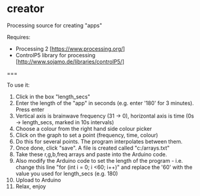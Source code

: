 creator
=======

Processing source for creating "apps"

Requires:

- Processing 2 [https://www.processing.org/]
- ControlP5 library for processing [http://www.sojamo.de/libraries/controlP5/]

===

To use it:

1. Click in the box "length_secs"
2. Enter the length of the "app" in seconds (e.g. enter '180' for 3 minutes). Press enter
3. Vertical axis is brainwave frequency (31 -> 0), horizontal axis is time (0s -> length_secs, marked in 10s intervals)
4. Choose a colour from the right hand side colour picker
5. Click on the graph to set a point (frequency, time, colour)
6. Do this for several points. The program interpolates between them.
7. Once done, click "save". A file is created called "c:/arrays.txt"
8. Take these r,g,b,freq arrays and paste into the Arduino code.
9. Also modify the Arduino code to set the length of the program - i.e. change this line "for (int i = 0; i <60; i++)" and replace the '60' with the value you used for length_secs (e.g. 180)
10. Upload to Arduino
11. Relax, enjoy
